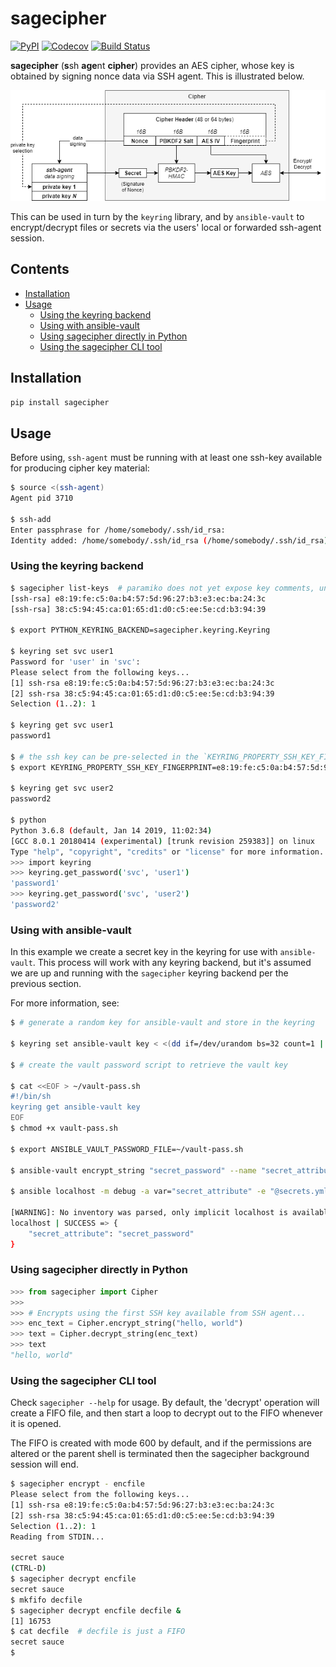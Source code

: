 # sagecipher

[![PyPI](https://img.shields.io/pypi/v/sagecipher.svg)](https://pypi.python.org/pypi/sagecipher)
[![Codecov](https://img.shields.io/codecov/c/github/p-sherratt/sagecipher/master.svg)](https://codecov.io/gh/p-sherratt/sagecipher)
[![Build Status](https://travis-ci.org/p-sherratt/sagecipher.svg?branch=master)](https://travis-ci.org/p-sherratt/sagecipher)

**sagecipher** (**s**sh **age**nt **cipher**) provides an AES cipher, whose key is obtained by signing nonce data via SSH agent.  This is illustrated below.

![Cipher illustration](docs/sagecipher.png)

This can be used in turn by the `keyring` library, and by `ansible-vault` to encrypt/decrypt files or secrets via the users' local or forwarded ssh-agent session.

## Contents

* [Installation](#installation)
* [Usage](#usage)
  * [Using the keyring backend](#keyring)
  * [Using with ansible-vault](#ansible)
  * [Using sagecipher directly in Python](#using-in-python)
  * [Using the sagecipher CLI tool](#cli)


## Installation
```sh
pip install sagecipher
```

## Usage <a name='usage'></a>

Before using, `ssh-agent` must be running with at least one ssh-key available for producing cipher key material:

```sh
$ source <(ssh-agent)
Agent pid 3710

$ ssh-add
Enter passphrase for /home/somebody/.ssh/id_rsa:
Identity added: /home/somebody/.ssh/id_rsa (/home/somebody/.ssh/id_rsa)
```

### Using the keyring backend <a name='keyring'></a>
```sh
$ sagecipher list-keys  # paramiko does not yet expose key comments, unfortunately..
[ssh-rsa] e8:19:fe:c5:0a:b4:57:5d:96:27:b3:e3:ec:ba:24:3c
[ssh-rsa] 38:c5:94:45:ca:01:65:d1:d0:c5:ee:5e:cd:b3:94:39

$ export PYTHON_KEYRING_BACKEND=sagecipher.keyring.Keyring

$ keyring set svc user1
Password for 'user' in 'svc': 
Please select from the following keys...
[1] ssh-rsa e8:19:fe:c5:0a:b4:57:5d:96:27:b3:e3:ec:ba:24:3c
[2] ssh-rsa 38:c5:94:45:ca:01:65:d1:d0:c5:ee:5e:cd:b3:94:39
Selection (1..2): 1

$ keyring get svc user1
password1

$ # the ssh key can be pre-selected in the `KEYRING_PROPERTY_SSH_KEY_FINGERPRINT` env var
$ export KEYRING_PROPERTY_SSH_KEY_FINGERPRINT=e8:19:fe:c5:0a:b4:57:5d:96:27:b3:e3:ec:ba:24:3c

$ keyring get svc user2
password2

$ python
Python 3.6.8 (default, Jan 14 2019, 11:02:34) 
[GCC 8.0.1 20180414 (experimental) [trunk revision 259383]] on linux
Type "help", "copyright", "credits" or "license" for more information.
>>> import keyring
>>> keyring.get_password('svc', 'user1')
'password1'
>>> keyring.get_password('svc', 'user2')
'password2'

```

### Using with ansible-vault <a name='ansible'></a>

In this example we create a secret key in the keyring for use with `ansible-vault`.
This process will work with any keyring backend, but it's assumed we are up and
running with the `sagecipher` keyring backend per the previous section.

For more information, see: 
[](https://docs.ansible.com/ansible/latest/user_guide/vault.html)

```sh
$ # generate a random key for ansible-vault and store in the keyring

$ keyring set ansible-vault key < <(dd if=/dev/urandom bs=32 count=1 | base64)

$ # create the vault password script to retrieve the vault key

$ cat <<EOF > ~/vault-pass.sh
#!/bin/sh
keyring get ansible-vault key
EOF
$ chmod +x vault-pass.sh

$ export ANSIBLE_VAULT_PASSWORD_FILE=~/vault-pass.sh

$ ansible-vault encrypt_string "secret_password" --name "secret_attribute" > secrets.yml

$ ansible localhost -m debug -a var="secret_attribute" -e "@secrets.yml"

[WARNING]: No inventory was parsed, only implicit localhost is available
localhost | SUCCESS => {
    "secret_attribute": "secret_password"
}
```

### Using sagecipher directly in Python <a name='using-in-python'></a>

```python
>>> from sagecipher import Cipher
>>>
>>> # Encrypts using the first SSH key available from SSH agent...
>>> enc_text = Cipher.encrypt_string("hello, world")
>>> text = Cipher.decrypt_string(enc_text)
>>> text
"hello, world"
```

### Using the sagecipher CLI tool <a name='cli'></a>

Check `sagecipher --help` for usage. By default, the 'decrypt' operation will create a FIFO file, and then start a loop to decrypt out to the FIFO whenever it is opened.

The FIFO is created with mode 600 by default, and if the permissions are altered or the parent shell is terminated then the sagecipher background session will end.

```sh
$ sagecipher encrypt - encfile
Please select from the following keys...
[1] ssh-rsa e8:19:fe:c5:0a:b4:57:5d:96:27:b3:e3:ec:ba:24:3c
[2] ssh-rsa 38:c5:94:45:ca:01:65:d1:d0:c5:ee:5e:cd:b3:94:39
Selection (1..2): 1
Reading from STDIN...

secret sauce
(CTRL-D)
$ sagecipher decrypt encfile
secret sauce
$ mkfifo decfile
$ sagecipher decrypt encfile decfile &
[1] 16753
$ cat decfile  # decfile is just a FIFO
secret sauce
$
```

